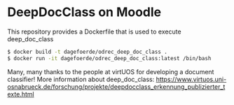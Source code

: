 # DeepDocClass on Moodle

This repository provides a Dockerfile that is used to execute deep_doc_class

```bash
$ docker build -t dagefoerde/odrec_deep_doc_class .
$ docker run -it dagefoerde/odrec_deep_doc_class:latest /bin/bash 
```

Many, many thanks to the people at virtUOS for developing a document classifier!
More information about deep_doc_class: 
https://www.virtuos.uni-osnabrueck.de/forschung/projekte/deepdocclass_erkennung_publizierter_texte.html
